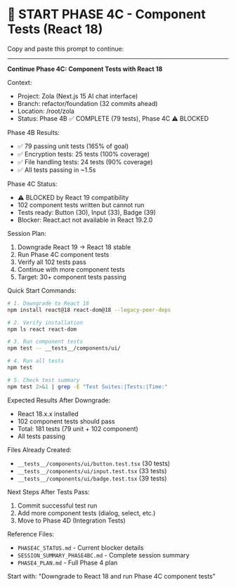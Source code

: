 # 🚀 START PHASE 4C - Component Tests (React 18)

Copy and paste this prompt to continue:

---

**Continue Phase 4C: Component Tests with React 18**

Context:
- Project: Zola (Next.js 15 AI chat interface)
- Branch: refactor/foundation (32 commits ahead)
- Location: /root/zola
- Status: Phase 4B ✅ COMPLETE (79 tests), Phase 4C ⚠️ BLOCKED

Phase 4B Results:
- ✅ 79 passing unit tests (165% of goal)
- ✅ Encryption tests: 25 tests (100% coverage)
- ✅ File handling tests: 24 tests (90% coverage)
- ✅ All tests passing in ~1.5s

Phase 4C Status:
- ⚠️ BLOCKED by React 19 compatibility
- 102 component tests written but cannot run
- Tests ready: Button (30), Input (33), Badge (39)
- Blocker: React.act not available in React 19.2.0

Session Plan:
1. Downgrade React 19 → React 18 stable
2. Run Phase 4C component tests
3. Verify all 102 tests pass
4. Continue with more component tests
5. Target: 30+ component tests passing

Quick Start Commands:
```bash
# 1. Downgrade to React 18
npm install react@18 react-dom@18 --legacy-peer-deps

# 2. Verify installation
npm ls react react-dom

# 3. Run component tests
npm test -- __tests__/components/ui/

# 4. Run all tests
npm test

# 5. Check test summary
npm test 2>&1 | grep -E "Test Suites:|Tests:|Time:"
```

Expected Results After Downgrade:
- React 18.x.x installed
- 102 component tests should pass
- Total: 181 tests (79 unit + 102 component)
- All tests passing

Files Already Created:
- `__tests__/components/ui/button.test.tsx` (30 tests)
- `__tests__/components/ui/input.test.tsx` (33 tests)
- `__tests__/components/ui/badge.test.tsx` (39 tests)

Next Steps After Tests Pass:
1. Commit successful test run
2. Add more component tests (dialog, select, etc.)
3. Move to Phase 4D (Integration Tests)

Reference Files:
- `PHASE4C_STATUS.md` - Current blocker details
- `SESSION_SUMMARY_PHASE4BC.md` - Complete session summary
- `PHASE4_PLAN.md` - Full Phase 4 plan

Start with: "Downgrade to React 18 and run Phase 4C component tests"
